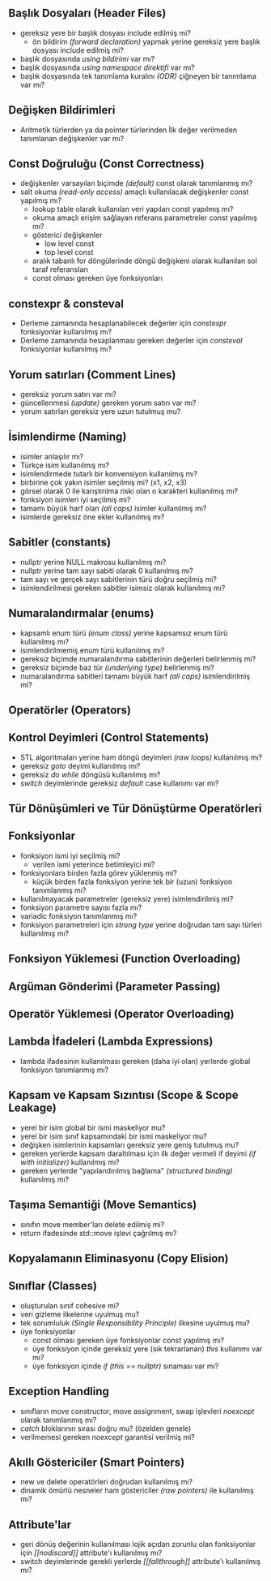 ## Başlık Dosyaları (Header Files)
+ gereksiz yere bir başlık dosyası include edilmiş mi?
  + ön bildirim _(forward declaration)_ yapmak yerine gereksiz yere başlık dosyası include edilmiş mi?
+ başlık dosyasında _using bildirimi_ var mı?
+ başlık dosyasında _using namespace direktifi_ var mı?
+ başlık dosyasında tek tanımlama kuralını _(ODR)_ çiğneyen bir tanımlama var mı?  

## Değişken Bildirimleri
+ Aritmetik türlerden ya da pointer türlerinden İlk değer verilmeden tanımlanan değişkenler var mı?
  
## Const Doğruluğu (Const Correctness)
+ değişkenler varsayılan biçimde _(default)_ const olarak tanımlanmış mı?
+ salt okuma _(read-only access)_ amaçlı kullanılacak değişkenler const yapılmış mı?
  + lookup table olarak kullanılan veri yapıları const yapılmış mı?
  + okuma amaçlı erişim sağlayan referans parametreler const yapılmış mı?
  + gösterici değişkenler
    + low level const
    + top level const
  + aralık tabanlı for döngülerinde döngü değişkeni olarak kullanılan sol taraf referansları
  + const olması gereken üye fonksiyonları

## constexpr & consteval
+ Derleme zamanında hesaplanabilecek değerler için _constexpr_ fonksiyonlar kullanılmış mı?
+ Derleme zamanında hesaplanması gereken değerler için _consteval_ fonksiyonlar kullanılmış mı?


## Yorum satırları (Comment Lines)
+ gereksiz yorum satırı var mı?
+ güncellenmesi _(update)_ gereken yorum satırı var mı?
+ yorum satırları gereksiz yere uzun tutulmuş mu?
  
     
## İsimlendirme (Naming)
+ isimler anlaşılır mı?
+ Türkçe isim kullanılmış mı?
+ isimlendirmede tutarlı bir konvensiyon kullanılmış mı?
+ birbirine çok yakın isimler seçilmiş mi? (x1, x2, x3)
+ görsel olarak 0 ile karıştırılma riski olan o karakteri kullanılmış mı?
+ fonksiyon isimleri iyi seçilmiş mi?
+ tamamı büyük harf olan _(all caps)_ isimler kullanılmış mı?
+ isimlerde gereksiz öne ekler kullanılmış mı?

## Sabitler (constants)
 + nullptr yerine NULL makrosu kullanılmış mı?
 + nullptr yerine tam sayı sabiti olarak 0 kullanılmış mı?
 + tam sayı ve gerçek sayı sabitlerinin türü doğru seçilmiş mi?
 + isimlendirilmesi gereken sabitler isimsiz olarak kullanılmış mı?
    
## Numaralandırmalar (enums)
+ kapsamlı enum türü _(enum class)_ yerine kapsamsız enum türü kullanılmış mı?
+ isimlendirilmemiş enum türü kullanılmış mı?
+ gereksiz biçimde numaralandırma sabitlerinin değerleri belirlenmiş mi?
+ gereksiz biçimde baz tür _(underlying type)_ belirlenmiş mi?
+ numaralandırma sabitleri tamamı büyük harf _(all caps)_ isimlendirilmiş mi?

## Operatörler (Operators)

## Kontrol Deyimleri (Control Statements)
+ STL algoritmaları yerine ham döngü deyimleri _(raw loops)_ kullanılmış mı? 
+ gereksiz _goto_ deyimi kullanılmış mı?
+ gereksiz _do while_ döngüsü kullanılmış mı?
+ _switch_ deyimlerinde gereksiz _default_ case kullanımı var mı?

## Tür Dönüşümleri ve Tür Dönüştürme Operatörleri

## Fonksiyonlar
+ fonksiyon ismi iyi seçilmiş mi?
  + verilen ismi  yeterince betimleyici mi?
+ fonksiyonlara birden fazla görev yüklenmiş mi?
  + küçük birden fazla fonksiyon yerine tek bir (uzun) fonksiyon tanımlanmış mı? 
+ kullanılmayacak parametreler (gereksiz yere) isimlendirilmiş mi?
+ fonksiyon parametre sayısı fazla mı?
+ variadic fonksiyon tanımlanmış mı?
+ fonksiyon parametreleri için _strong type_ yerine doğrudan tam sayı türleri kullanılmış mı?

## Fonksiyon Yüklemesi (Function Overloading)

## Argüman Gönderimi (Parameter Passing)

## Operatör Yüklemesi (Operator Overloading)

## Lambda İfadeleri (Lambda Expressions)
+ lambda ifadesinin kullanılması gereken (daha iyi olan) yerlerde global fonksiyon tanımlanmış mı?

  
## Kapsam ve Kapsam Sızıntısı (Scope & Scope Leakage)
+ yerel bir isim global bir ismi maskeliyor mu?
+ yerel bir isim sınıf kapsamındaki bir ismi maskeliyor mu?
+ değişken isimlerinin kapsamları gereksiz yere geniş tutulmuş mu?
+ gereken yerlerde kapsam daraltılması için ilk değer vermeli if deyimi _(if with initializer)_ kullanılmış mı?
+ gereken yerlerde "yapılandırılmış bağlama" _(structured binding)_ kullanılmış mı?

## Taşıma Semantiği (Move Semantics) 
  + sınıfın move member'ları delete edilmiş mi?
  + return ifadesinde std::move işlevi çağrılmış mı?

## Kopyalamanın Eliminasyonu (Copy Elision)

## Sınıflar (Classes)
+ oluşturulan sınıf cohesive mi?
+ veri gizleme ilkelerine uyulmuş mu?
+ tek sorumluluk _(Single Responsibility Principle)_ ilkesine uyulmuş mu?
+ üye fonksiyonlar
  + const olması gereken üye fonksiyonlar const yapılmış mı?
  + üye fonksiyon içinde gereksiz yere (sık tekrarlanan) _this_ kullanımı var mı?
  + üye fonksiyon içinde _if (this == nullptr)_ sınaması var mı?

## Exception Handling
+ sınıfların move constructor, move assignment, swap işlevleri _noexcept_ olarak tanımlanmış mı?
+ _catch_ bloklarının sırası doğru mu? (özelden genele)
+ verilmemesi gereken _noexcept_ garantisi verilmiş mi?

## Akıllı Göstericiler (Smart Pointers)
+ new ve delete operatörleri doğrudan kullanılmış mı?
+ dinamik ömürlü nesneler ham göstericiler _(raw pointers)_ ile kullanılmış mı?

## Attribute'lar 
+ geri dönüş değerinin kullanılması lojik açıdan zorunlu olan fonksiyonlar için _[[nodiscard]]_ attribute'ı kullanılmış mı?
+ switch deyimlerinde gerekli yerlerde _[[fallthrough]]_ attribute'ı kullanılmış mı?

